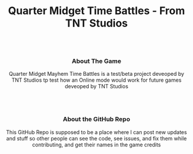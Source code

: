 <center><h1>Quarter Midget Time Battles - From TNT Studios</h1>
<br>
<br>
<h3>About The Game</h3>
<p>Quarter Midget Mayhem Time Battles is a test/beta project deveoped by TNT Studios tp test how an Online mode would work for future games deveoped by TNT Studios</p>
<br>
<br>
<h3>About the GitHub Repo</h3>
<P>This GitHub Repo is supposed to be a place where I can post new updates and stuff so other people can see the code, see issues, and fix them while contributing, and get their names in the game credits</p>





</center>
